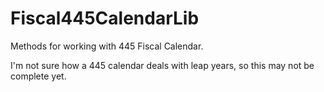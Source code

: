 # Fiscal445CalendarLib

Methods for working with 445 Fiscal Calendar.

I'm not sure how a 445 calendar deals with leap years, so this may not be complete yet. 
